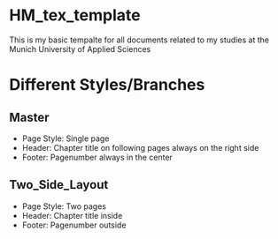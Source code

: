 # HM_tex_template
This is my basic tempalte for all documents related to my studies at the Munich University of Applied Sciences

# Different Styles/Branches
## Master
 - Page Style: Single page
 - Header: Chapter title on following pages always on the right side
 - Footer: Pagenumber always in the center

## Two_Side_Layout
 - Page Style: Two pages
 - Header: Chapter title inside
 - Footer: Pagenumber outside
